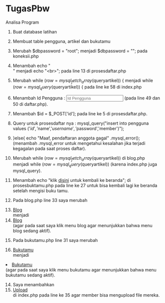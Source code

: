 TugasPbw
========

Analisa Program

1.	Buat database latihan

2.	Membuat table pengguna, artikel dan bukutamu


3.	Merubah $dbpassword = "root"; menjadi $dbpassword = ""; pada koneksii.php

4.	Menambah echo "<br>" menjadi echo "<br\>"; pada line 13 di prosesdaftar.php


5.	Merubah while ($row=mysql_fetch_array($queryartikel)) { menjadi while ($row=mysql_query($queryartikel)) { pada line ke 58 di index.php

6.	Menambah <label>Id Pengguna :</label>
<input type="text" name="id" class="form-control" placeholder="Id Pengguna"> (pada line 49 dan 50 di daftar.php).

7.	Menambah $id = $_POST['id']; pada line ke 5 di prosesdaftar.php.

8.	Query untuk prosesdaftar nya : mysql_query("insert into pengguna values ('$id','$name','$username','$password','member')");


9.	}else{
echo "Maaf, pendaftaran anggota gagal" .mysql_error(); (menambah .mysql_error untuk mengetahui kesalahan jika terjadi kegagalan pada saat proses daftar).

10.	Merubah while ($row=mysql_fetch_array($queryartikel)) di blog.php menjadi while ($row=mysql_query($queryartikel)) (karena index.php juga mysql_query).

11.	Menambah echo "klik <a href='index.php'>disini</a> untuk kembali ke beranda"; di prosesbuktamu.php pada line ke 27 untuk bisa kembali lagi ke beranda setelah mengisi buku tamu.


12.	Pada blog.php line 33 saya merubah <li ><a href="blog.php">Blog</a></li> menjadi <li class="active"><a href="blog.php">Blog</a></li> (agar pada saat saya klik menu blog agar menunjukkan bahwa menu blog sedang aktif).

13.	Pada bukutamu.php line 31 saya merubah <li><a href="bukutamu.php">Bukutamu</a></li> menjadi 
<li class="active"><a href="bukutamu.php">Bukutamu</a></li>  (agar pada saat saya klik menu bukutamu agar menunjukkan bahwa menu bukutamu sedang aktif).

14.	Saya menambahkan <li><a href="upload.php">Upload</a></li> di index.php pada line ke 35 agar member bisa mengupload file mereka.
